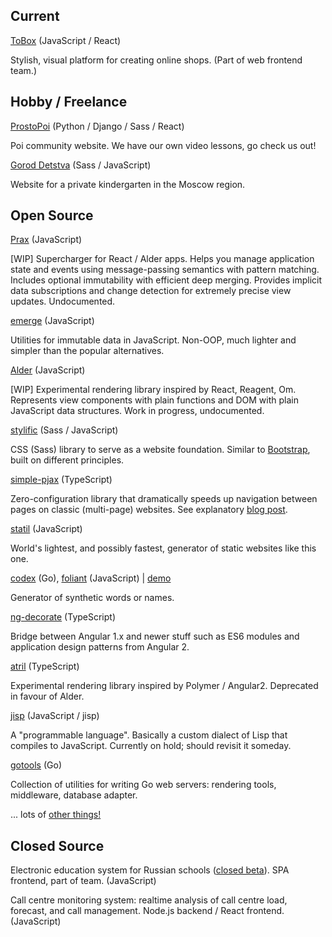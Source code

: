## Current

[ToBox](http://tobox.com) <span class="text-gray">(JavaScript / React)</span>

Stylish, visual platform for creating online shops. (Part of web frontend team.)

## Hobby / Freelance

[ProstoPoi](http://prostopoi.ru) <span class="text-gray">(Python / Django / Sass / React)</span>

Poi community website. We have our own video lessons, go check us out!

[Gorod Detstva](http://goroddeti.ru) <span class="text-gray">(Sass / JavaScript)</span>

Website for a private kindergarten in the Moscow region.

## Open Source

[Prax](https://github.com/Mitranim/prax) <span class="text-gray">(JavaScript)</span>

[WIP] Supercharger for React / Alder apps. Helps you manage application state
and events using message-passing semantics with pattern matching. Includes
optional immutability with efficient deep merging. Provides implicit data
subscriptions and change detection for extremely precise view updates.
Undocumented.

[emerge](https://github.com/Mitranim/emerge) <span class="text-gray">(JavaScript)</span>

Utilities for immutable data in JavaScript. Non-OOP, much lighter and simpler
than the popular alternatives.

[Alder](https://github.com/Mitranim/alder) <span class="text-gray">(JavaScript)</span>

[WIP] Experimental rendering library inspired by React, Reagent, Om. Represents
view components with plain functions and DOM with plain JavaScript data
structures. Work in progress, undocumented.

[stylific](http://mitranim.com/stylific/) <span class="text-gray">(Sass / JavaScript)</span>

CSS (Sass) library to serve as a website foundation. Similar to
[Bootstrap](http://getbootstrap.com), built on different principles.

[simple-pjax](https://github.com/Mitranim/simple-pjax) <span class="text-gray">(TypeScript)</span>

Zero-configuration library that dramatically speeds up navigation between pages
on classic (multi-page) websites. See explanatory
[blog post](/thoughts/cheating-for-performance-pjax/).

[statil](https://github.com/Mitranim/statil) <span class="text-gray">(JavaScript)</span>

World's lightest, and possibly fastest, generator of static websites like this
one.

[codex](https://github.com/Mitranim/codex) <span class="text-gray">(Go)</span>, [foliant](https://github.com/Mitranim/foliant) <span class="text-gray">(JavaScript)</span> | [demo](/demos/foliant/)

Generator of synthetic words or names.

[ng-decorate](https://github.com/Mitranim/ng-decorate) <span class="text-gray">(TypeScript)</span>

Bridge between Angular 1.x and newer stuff such as ES6 modules and application
design patterns from Angular 2.

[atril](http://mitranim.com/atril/) <span class="text-gray">(TypeScript)</span>

Experimental rendering library inspired by Polymer / Angular2. Deprecated in
favour of Alder.

[jisp](http://jisp.io) <span class="text-gray">(JavaScript / jisp)</span>

A "programmable language". Basically a custom dialect of Lisp that compiles to
JavaScript. Currently on hold; should revisit it someday.

[gotools](https://github.com/Mitranim/gotools) <span class="text-gray">(Go)</span>

Collection of utilities for writing Go web servers: rendering tools, middleware,
database adapter.

... lots of [other things!](https://github.com/Mitranim?tab=repositories)

## Closed Source

Electronic education system for Russian schools ([closed
beta](http://uchebnik.mos.ru)). SPA frontend, part of team. <span class="text-gray">(JavaScript)</span>

Call centre monitoring system: realtime analysis of call centre load, forecast,
and call management. Node.js backend / React frontend. <span class="text-gray">(JavaScript)</span>
